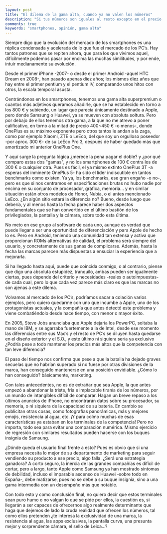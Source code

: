 ```yaml
---
layout: post
title: "El dilema de la gama alta, cuando ya no valen los números"
description: "Si tus números son iguales al resto excepto en el precio. ¿Qué te queda? "
comments: true
keywords: "smartphones, opinión, gama alta"
---
```


Siempre digo que la evolución del mercado de los smartphones es una réplica condensada y acelerada de lo que fue el mercado de los PC’s. Hay tantos patrones que se repiten ahora, que para los que vivimos aquel, difícilmente podemos pasar por encima las muchas similitudes, y por ende, intuir medianamente su evolución.

Desde el primer iPhone -2007- o desde el primer Android -aquel HTC Dream en 2008-, han pasado apenas diez años; los mismos diez años que hay entre el primer pentium y el pentium IV, comparando unos hitos con otros, la escala temporal asusta.

Centrándonos en los smartphones, tenemos una gama alta superpremium o cuantos más adjetivos queramos añadirle, que se ha establecido en torno a los 800 € y subiendo, un lugar que parecía únicamente destinado a Apple, pero donde Samsung o Huawei, ya se mueven con absoluta soltura. Pero por debajo de ellos tenemos otra gama, a la que no me atrevo a poner calificativo, en torno a la mitad de precio 400~450 € -o menos-, donde OnePlus es su máximo exponente pero otros tantos le andan a la zaga, como por ejemplo Xiaomi, ZTE o LeEco, del que soy un orgulloso poseedor -por aprox. 300 €- de su LeEco Pro 3, después de haber quedado más que amortizado mi anterior OnePlus One.

Y aquí surge la pregunta lógica ¿merece la pena pagar el doble? y ¿por qué comparo estas dos "gamas", y no los smartphones de 100 € contra los de 300 € o cualquier otra. Pues es fácil, el ya mismo extinto OnePlus 3T -a esperas del inminente OnePlus 5- ha sido el líder indiscutible en tantos benchmarks como existen. Ya ya, los benchmarks, ese gran engaño -o no-, pero es que si nos centramos en especificaciones brutas no hubo nadie por encima en su conjunto de procesador, gráfica, memoria… y en similar situación están otros modelos de Honor, Nubia, o el antes mencionado LeEco. ¿En algún sitio estará la diferencia no? Bueno, desde luego que debería, y al menos hasta la fecha parece haber dos aspectos fundamentales que se han convertido en el último bastión de los privilegiados, la pantalla y la cámara, sobre todo esta última.

No meto en ese grupo al software de cada uno, aunque es verdad que puede llegar a ser una oportunidad de diferenciación y para Apple de hecho lo es. Pero en Android, teniendo una comunidad tan extensa y activa que proporcionan ROMs alternativas de calidad, el problema será siempre del usuario, y concretamente de sus ganas de complicarse. Además, hasta la fecha las marcas parecen más dispuestas a ensuciar la experiencia que a mejorarla.

Si ha llegado hasta aquí, puede que coincida conmigo, o al contrario, piense que digo una absoluta estupidez, tranquilo, ambas pueden ser igualmente ciertas, pues depende del criterio y necesidades -reales o autoimpuestas- de cada cual, pero lo que cada vez parece más claro es que las marcas no son ajenas a este dilema.

Volvamos al mercado de los PC’s, podríamos sacar a colación varios ejemplos, pero quiero quedarme con uno que incumbe a Apple, uno de los protagonistas actuales, y la compañía que antes detectó este problema y viene combatiéndolo desde hace tiempo, con menor o mayor éxito.

En 2005, Steve Jobs anunciaba que Apple dejaría los PowerPC, soltaba la mano de IBM, y se agarraba fuertemente a la de Intel, desde ese momento las diferencias entre sus Mac’s y el resto de PC’s se diluyen hasta quedarse en el diseño exterior y el S.O., y este último ni siquiera sería ya exclusivo ¿Podría pese a todo mantener los precios más altos que la competencia con tan leve diferencia?

El paso del tiempo nos confirma que pese a que la batalla ha dejado graves secuelas que no habrían superado si no fuese por otras divisiones de la marca, han conseguido mantenerse en una posición envidiable. ¿Cómo lo han conseguido? básicamente, marketing.

Con tales antecedentes, no es de extrañar que sea Apple, la que antes empezó a abandonar la triste, fría e implacable tiranía de los números, por un mundo de intangibles difícil de comparar. Hagan un breve repaso a los últimos anuncios de iPhone, no encontrarán datos sobre su procesador, su memoria, o ni siquiera de la capacidad de su batería. En cambio se publicitan otras cosas, como fotografías panorámicas, más y mejores emojis, resistencia al agua, etc. ¡Y para colmo muchas de esas características ya estaban en los terminales de la competencia! Pero no importa, todo sea para evitar una comparación numérica. Mismo ejercicio de regresión con similares resultados pueden hacerse con los buques insignia de Samsung.

¿Dónde queda el usuario final frente a esto? Pues es obvio que si una empresa necesita lo mejor de su departamento de marketing para seguir vendiendo su producto a ese precio, algo falla. ¿Será una estrategia ganadora? A corto seguro, la inercia de las grandes compañías es difícil de cortar, pero a largo, tanto Apple como Samsung ya han mostrado síntomas de debilidad, incluso el imparable ascenso de Huawei -sobre todo en España-, debe matizarse, pues no se debe a su buque insignia, sino a una gama intermedia con un desempeño más que notable.

Con todo esto y como conclusión final, no quiero decir que estos terminales sean puro humo o no valgan lo que se pide por ellos, la cuestión es, si llegarán a ser capaces de ofrecernos algo realmente determinante que haga que dejemos de lado la cruda realidad que ofrecen los números, tal como ellos pretenden ¿te interesa la exclusividad de una marca, la resistencia al agua, las apps exclusivas, la pantalla curva, una presunta mejor y sorprendente cámara, el sello de Leica…?
